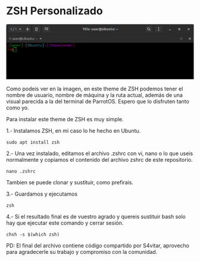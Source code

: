 # ZSH Personalizado

![](https://github.com/5h0ckw4v3-dev/custom.zsh/blob/main/img/zsh.png)

Como podeis ver en la imagen, en este theme de ZSH podemos tener el nombre de usuario, nombre de máquina y la ruta actual, además de una visual parecida a la del terminal de ParrotOS. Espero que lo disfruten tanto como yo.

Para instalar este theme de ZSH es muy simple.

1.- Instalamos ZSH, en mi caso lo he hecho en Ubuntu.

```plaintext
sudo apt install zsh
```

2.- Una vez instalado, editamos el archivo .zshrc con vi, nano o lo que useis normalmente y copiamos el contenido del archivo zshrc de este repositorio.

```plaintext
nano .zshrc
```
Tambien se puede clonar y sustituir, como prefirais.

3.- Guardamos y ejecutamos

```plaintext
zsh
```

4.- Si el resultado final es de vuestro agrado y quereis sustituir bash solo hay que ejecutar este comando y cerrar sesión.

```plaintext
chsh -s $(which zsh)
```


PD: El final del archivo contiene código compartido por S4vitar, aprovecho para agradecerle su trabajo y compromiso con la comunidad.
